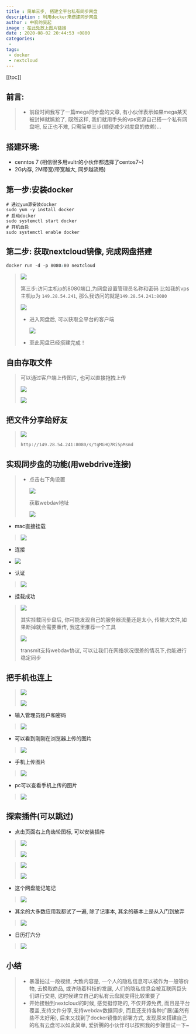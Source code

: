 ```yaml
---
title : 简单三步, 搭建全平台私有同步网盘
description : 利用docker来搭建同步网盘
author : 中箭的吴起
image : 在此处放上图片链接
date : 2020-08-02 20:44:53 +0800
categories:
 -
tags:
 - docker
 - nextcloud
---
```

[[toc]]
## 前言:

> *   前段时间我写了一篇mega同步盘的文章, 有小伙伴表示如果mega某天被封掉就尴尬了, 既然这样, 我们就用手头的vps资源自己搭一个私有网盘吧, 反正也不难, 只需简单三步(顺便减少对度盘的依赖)...

## 搭建环境:

*   cenntos 7 (相信很多用vultr的小伙伴都选择了centos7~)
*   2G内存, 2M带宽(带宽越大, 同步越流畅)

## 第一步:安装docker

```shell
# 通过yum源安装docker
sudo yum -y install docker
# 启动docker
sudo systemctl start docker
# 开机自启
sudo systemctl enable docker

```

## 第二步: 获取nextcloud镜像, 完成网盘搭建

```css
docker run -d -p 8080:80 nextcloud

```

> ![](https://upload-images.jianshu.io/upload_images/3203841-e87a30f217462f23.png?imageMogr2/auto-orient/strip|imageView2/2/w/1200/format/webp)
>
>
> 第三步:访问主机ip的8080端口,为网盘设置管理员名称和密码
> 比如我的vps主机ip为 `149.28.54.241`, 那么我访问的就是`149.28.54.241:8080`
>
> ![](https://upload-images.jianshu.io/upload_images/3203841-2649c806d438c674.png?imageMogr2/auto-orient/strip|imageView2/2/w/1200/format/webp)
>
> *   进入网盘后, 可以获取全平台的客户端
>
>
>
>     ![](https://upload-images.jianshu.io/upload_images/3203841-6307d0c2977286f4.png?imageMogr2/auto-orient/strip|imageView2/2/w/1200/format/webp)
>
> *   至此网盘已经搭建完成！

## 自由存取文件

> 可以通过客户端上传图片, 也可以直接拖拽上传
>
>
>
> ![](https://upload-images.jianshu.io/upload_images/3203841-069d5a5ac559f935.png?imageMogr2/auto-orient/strip|imageView2/2/w/1200/format/webp)
>
>
>
> ![](https://upload-images.jianshu.io/upload_images/3203841-95fdcefb996720b0.png?imageMogr2/auto-orient/strip|imageView2/2/w/1200/format/webp)

## 把文件分享给好友

> ![](https://upload-images.jianshu.io/upload_images/3203841-206d890981f5be3d.png?imageMogr2/auto-orient/strip|imageView2/2/w/1200/format/webp)
>
>
> `http://149.28.54.241:8080/s/tgMGHQ7Ri5pMsmd`

## 实现同步盘的功能(用webdrive连接)

> *   点击右下角设置
>
>
>
>     ![](https://upload-images.jianshu.io/upload_images/3203841-3669e71dfb2bc3c6.png?imageMogr2/auto-orient/strip|imageView2/2/w/1200/format/webp)
>
>
>
>     获取webdav地址
>
>
>
>     ![](https://upload-images.jianshu.io/upload_images/3203841-fbb793d85321df8f.png?imageMogr2/auto-orient/strip|imageView2/2/w/1200/format/webp)
>

*   mac直接挂载

> ![](https://upload-images.jianshu.io/upload_images/3203841-3913554724d2932e.png?imageMogr2/auto-orient/strip|imageView2/2/w/1200/format/webp)

*   连接
*   ![](https://upload-images.jianshu.io/upload_images/3203841-2dc54b5e56786eb4.png?imageMogr2/auto-orient/strip|imageView2/2/w/956/format/webp)

*   认证

> ![](https://upload-images.jianshu.io/upload_images/3203841-1a961ae350281d7d.png?imageMogr2/auto-orient/strip|imageView2/2/w/846/format/webp)

*   挂载成功

> ![](https://upload-images.jianshu.io/upload_images/3203841-997ddbd7cf32b751.png?imageMogr2/auto-orient/strip|imageView2/2/w/1200/format/webp)
>
>
>
> 其实挂载同步盘后, 你可能发现自己的服务器流量还是太小, 传输大文件,如果断掉就会需要重传, 我这里推荐一个工具
>
> ![](https://upload-images.jianshu.io/upload_images/3203841-1fc7544d0081d754.png?imageMogr2/auto-orient/strip|imageView2/2/w/462/format/webp)
>
>
>
> transmit支持webdav协议, 可以让我们在网络状况很差的情况下,也能进行稳定同步

## 把手机也连上

> ![](https://upload-images.jianshu.io/upload_images/3203841-0fbda890e056386a.png?imageMogr2/auto-orient/strip|imageView2/2/w/751/format/webp)
>
>
>
> ![](https://upload-images.jianshu.io/upload_images/3203841-d333959c46a8acb2.png?imageMogr2/auto-orient/strip|imageView2/2/w/750/format/webp)

*   输入管理员账户和密码

> ![](https://upload-images.jianshu.io/upload_images/3203841-806dbed6bb8be9b1.png?imageMogr2/auto-orient/strip|imageView2/2/w/750/format/webp)

*   可以看到刚刚在浏览器上传的图片

> ![](https://upload-images.jianshu.io/upload_images/3203841-c3e9228791535a64.png?imageMogr2/auto-orient/strip|imageView2/2/w/754/format/webp)

*   手机上传图片

> ![](https://upload-images.jianshu.io/upload_images/3203841-0689bb785ad976f7.png?imageMogr2/auto-orient/strip|imageView2/2/w/750/format/webp)

*   pc可以查看手机上传的图片

> ![](https://upload-images.jianshu.io/upload_images/3203841-133ad3a66b3052c5.png?imageMogr2/auto-orient/strip|imageView2/2/w/1200/format/webp)

## 探索插件(可以跳过)

*   点击页面右上角齿轮图标, 可以安装插件

> ![](https://upload-images.jianshu.io/upload_images/3203841-cba19887124e7aaa.png?imageMogr2/auto-orient/strip|imageView2/2/w/594/format/webp)
>
>
>
> ![](https://upload-images.jianshu.io/upload_images/3203841-d314d4372349211f.png?imageMogr2/auto-orient/strip|imageView2/2/w/1200/format/webp)

> ![](https://upload-images.jianshu.io/upload_images/3203841-a098983301169afc.png?imageMogr2/auto-orient/strip|imageView2/2/w/1200/format/webp)
>
>
>
> ![](https://upload-images.jianshu.io/upload_images/3203841-56cb57250348d1f0.png?imageMogr2/auto-orient/strip|imageView2/2/w/1200/format/webp)

*   这个网盘能记笔记

> ![](https://upload-images.jianshu.io/upload_images/3203841-c5f390d940123619.png?imageMogr2/auto-orient/strip|imageView2/2/w/1200/format/webp)

*   其余的大多数应用我都试了一遍, 除了记事本, 其余的基本上是从入门到放弃

> ![](https://upload-images.jianshu.io/upload_images/3203841-247a50dc0f3366ee.png?imageMogr2/auto-orient/strip|imageView2/2/w/1200/format/webp)

*   日历打六分

> ![](https://upload-images.jianshu.io/upload_images/3203841-cf74fe2502017fe7.png?imageMogr2/auto-orient/strip|imageView2/2/w/1200/format/webp)

## 小结

> *   暴漫拍过一段视频, 大致内容是, 一个人的隐私信息可以被作为一般等价物, 去换取商品, 或许随着科技的发展, 人们的隐私信息会被互联网巨头们进行交易, 这时候建立自己的私有云盘就变得比较重要了
> *   开始接触到nextcloud的时候, 感觉挺惊艳的, 不仅开源免费, 而且是平台覆盖,支持文件分享,支持webdav数据同步, 而且还支持各种扩展(虽然有些不太好用), 后来又找到了docker镜像的部署方式, 发现原来搭建自己的私有云盘可以如此简单, 爱折腾的小伙伴可以按照我的步骤尝试一下~